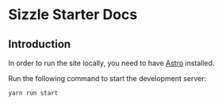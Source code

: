 # Sizzle Starter Docs

## Introduction

In order to run the site locally, you need to have [Astro](https://astro.build) installed.

Run the following command to start the development server:

```bash
yarn run start
```
